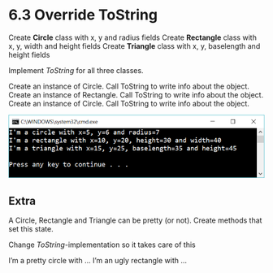 ﻿# 6.3 Override ToString

Create **Circle** class with x, y and radius fields
Create **Rectangle** class with x, y, width and height fields
Create **Triangle** class with x, y, baselength and height fields

Implement *ToString* for all three classes.

Create an instance of Circle. Call ToString to write info about the object.
Create an instance of Rectangle. Call ToString to write info about the object.
Create an instance of Circle. Call ToString to write info about the object.

![23](Images/23.png)

## Extra

A Circle, Rectangle and Triangle can be pretty (or not). Create methods that set this state.

Change *ToString*-implementation so it takes care of this

I’m a pretty circle with ...
I’m an ugly rectangle with ...